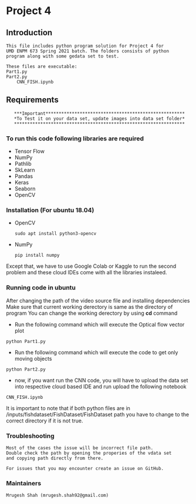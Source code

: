 # Project 4 #

## Introduction 
  	This file includes python program solution for Project 4 for
	UMD ENPM 673 Spring 2021 batch. The folders consists of python
	program along with some gedata set to test.
	
	These files are executable:
    Part1.py
    Part2.py
		CNN_FISH.ipynb

  
## Requirements
       ***Important*****************************************************
       *To Test it on your data set, update images into data set folder*
       *****************************************************************
       
### To run this code following libraries are required
* Tensor Flow
* NumPy
* Pathlib
* SkLearn
* Pandas
* Keras
* Seaborn
* OpenCV

### Installation (For ubuntu 18.04) ###
* OpenCV
	````
	sudo apt install python3-opencv
	````
* NumPy
	````
	pip install numpy
	````
Except that, we have to use Google Colab or Kaggle to run the second problem and these cloud IDEs come with all the libraries instaleed.
	
### Running code in ubuntu
After changing the path of the video source file and installing dependencies
Make sure that current working derectory is same as the directory of program
You can change the working derectory by using **cd** command
* Run the following command which will execute the Optical flow vector plot
````
python Part1.py
````
* Run the following command which will execute the code to get only moving objects
````
python Part2.py
````
* now, if you want run the CNN code, you will have to upload the data set into respective cloud based IDE and run upload the following notebook
````
CNN_FISH.ipynb
````
It is important to note that if both python files are in /inputs/fishdataset/FishDataset/FishDataset path
you have to change to the correct directory if it is not true.


### Troubleshooting ###
	Most of the cases the issue will be incorrect file path.
	Double check the path by opening the properies of the vdata set
	and copying path directly from there.

	For issues that you may encounter create an issue on GitHub.
  
### Maintainers ###
	Mrugesh Shah (mrugesh.shah92@gmail.com)

